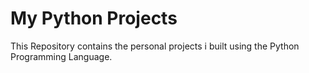 # My Python Projects
This Repository contains the personal projects i built using the Python Programming Language.
